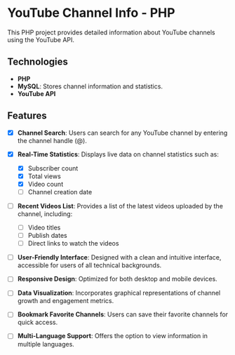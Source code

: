 # YouTube Channel Info - PHP

This PHP project provides detailed information about YouTube channels using the YouTube API.

## Technologies

- **PHP**
- **MySQL**: Stores channel information and statistics.
- **YouTube API**

## Features

- [x] **Channel Search**: Users can search for any YouTube channel by entering the channel handle (@).
  
- [x] **Real-Time Statistics**: Displays live data on channel statistics such as:
  - [x] Subscriber count
  - [x] Total views
  - [x] Video count
  - [ ] Channel creation date

- [ ] **Recent Videos List**: Provides a list of the latest videos uploaded by the channel, including:
  - [ ] Video titles
  - [ ] Publish dates
  - [ ] Direct links to watch the videos

- [ ] **User-Friendly Interface**: Designed with a clean and intuitive interface, accessible for users of all technical backgrounds.

- [ ] **Responsive Design**: Optimized for both desktop and mobile devices.

- [ ] **Data Visualization**: Incorporates graphical representations of channel growth and engagement metrics.

- [ ] **Bookmark Favorite Channels**: Users can save their favorite channels for quick access.

- [ ] **Multi-Language Support**: Offers the option to view information in multiple languages.


